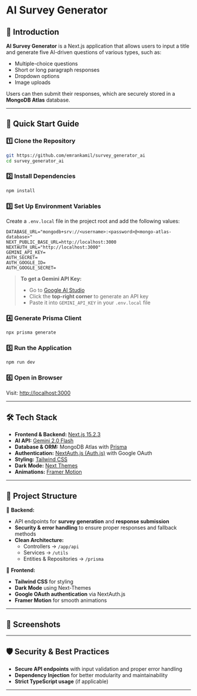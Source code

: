 # AI Survey Generator

## 📌 Introduction

**AI Survey Generator** is a Next.js application that allows users to input a title and generate five AI-driven questions of various types, such as:

- Multiple-choice questions
- Short or long paragraph responses
- Dropdown options
- Image uploads

Users can then submit their responses, which are securely stored in a **MongoDB Atlas** database.

---

## 🚀 Quick Start Guide

### 1️⃣ Clone the Repository

```bash
git https://github.com/emrankamil/survey_generator_ai
cd survey_generator_ai
```

### 2️⃣ Install Dependencies

```bash
npm install
```

### 3️⃣ Set Up Environment Variables

Create a `.env.local` file in the project root and add the following values:

```env
DATABASE_URL="mongodb+srv://<username>:<password>@<mongo-atlas-database>"
NEXT_PUBLIC_BASE_URL=http://localhost:3000
NEXTAUTH_URL="http://localhost:3000"
GEMINI_API_KEY=
AUTH_SECRET=
AUTH_GOOGLE_ID=
AUTH_GOOGLE_SECRET=
```

> **To get a Gemini API Key:**
>
> - Go to [Google AI Studio](https://aistudio.google.com/prompts/new_chat)
> - Click the **top-right corner** to generate an API key
> - Paste it into `GEMINI_API_KEY` in your `.env.local` file

### 4️⃣ Generate Prisma Client

```bash
npx prisma generate
```

### 5️⃣ Run the Application

```bash
npm run dev
```

### 6️⃣ Open in Browser

Visit: [http://localhost:3000](http://localhost:3000)

---

## 🛠️ Tech Stack

- **Frontend & Backend:** [Next.js 15.2.3](https://nextjs.org/)
- **AI API:** [Gemini 2.0 Flash](https://ai.google.dev/)
- **Database & ORM:** MongoDB Atlas with [Prisma](https://www.prisma.io/)
- **Authentication:** [NextAuth.js (Auth.js)](https://authjs.dev/) with Google OAuth
- **Styling:** [Tailwind CSS](https://tailwindcss.com/)
- **Dark Mode:** [Next Themes](https://www.npmjs.com/package/next-themes)
- **Animations:** [Framer Motion](https://www.framer.com/motion/)

---

## 🔧 Project Structure

📂 **Backend:**

- API endpoints for **survey generation** and **response submission**
- **Security & error handling** to ensure proper responses and fallback methods
- **Clean Architecture:**
  - Controllers → `/app/api`
  - Services → `/utils`
  - Entities & Repositories → `/prisma`

📂 **Frontend:**

- **Tailwind CSS** for styling
- **Dark Mode** using Next-Themes
- **Google OAuth authentication** via NextAuth.js
- **Framer Motion** for smooth animations

---

## 📸 Screenshots

---

## 🛡️ Security & Best Practices

- **Secure API endpoints** with input validation and proper error handling
- **Dependency Injection** for better modularity and maintainability
- **Strict TypeScript usage** (if applicable)

---
